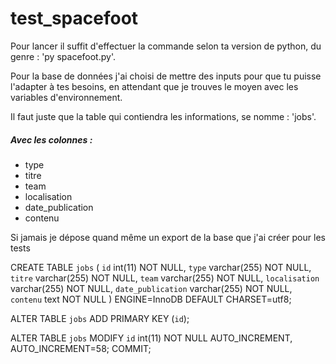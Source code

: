 # test_spacefoot
<p>Pour lancer il suffit d'effectuer la commande selon ta version de python, du genre : 'py spacefoot.py'.</p>

<p>Pour la base de données j'ai choisi de mettre des inputs pour que tu puisse l'adapter à tes besoins, en attendant que je trouves le moyen avec les variables d'environnement.</p>

<p>Il faut juste que la table qui contiendra les informations, se nomme : 'jobs'.</p>
<h5>Avec les colonnes :</h5>
<ul>
    <li>type</li>
    <li>titre</li>
    <li>team</li>
    <li>localisation</li>
    <li>date_publication</li>
    <li>contenu</li>
</ul>

<p>Si jamais je dépose quand même un export de la base que j'ai créer pour les tests</p>

CREATE TABLE `jobs` (
  `id` int(11) NOT NULL,
  `type` varchar(255) NOT NULL,
  `titre` varchar(255) NOT NULL,
  `team` varchar(255) NOT NULL,
  `localisation` varchar(255) NOT NULL,
  `date_publication` varchar(255) NOT NULL,
  `contenu` text NOT NULL
) ENGINE=InnoDB DEFAULT CHARSET=utf8;

ALTER TABLE `jobs`
  ADD PRIMARY KEY (`id`);
  
 ALTER TABLE `jobs`
  MODIFY `id` int(11) NOT NULL AUTO_INCREMENT, AUTO_INCREMENT=58;
COMMIT;
